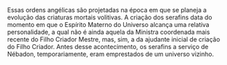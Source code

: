 ﻿Essas ordens angélicas são projetadas na época em que se planeja a evolução das criaturas mortais volitivas. A criação dos serafins data do momento em que o Espírito Materno do Universo alcança uma relativa personalidade, a qual não é ainda aquela da Ministra coordenada mais recente do Filho Criador Mestre, mas, sim, a da ajudante inicial de criação do Filho Criador. Antes desse acontecimento, os serafins a serviço de Nébadon, temporariamente, eram emprestados de um universo vizinho.